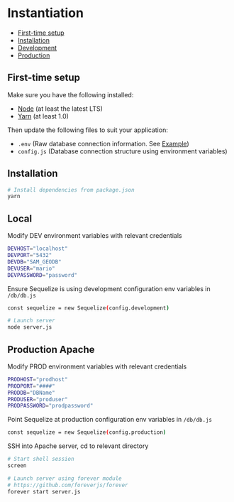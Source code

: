 # Instantiation

- [First-time setup](#first-time-setup)
- [Installation](#installation)
- [Development](#local)
- [Production](#production-apache)

## First-time setup

Make sure you have the following installed:

- [Node](https://nodejs.org/en/) (at least the latest LTS)
- [Yarn](https://yarnpkg.com/lang/en/docs/install/) (at least 1.0)

Then update the following files to suit your application:

- `.env` (Raw database connection information. See [Example](envExample.md))
- `config.js` (Database connection structure using environment variables)

## Installation

```bash
# Install dependencies from package.json
yarn 
```

## Local

Modify DEV environment variables with relevant credentials

```bash
DEVHOST="localhost"
DEVPORT="5432"
DEVDB="SAM_GEODB"
DEVUSER="mario"
DEVPASSWORD="password"
```

Ensure Sequelize is using development configuration env variables in `/db/db.js`

```bash
const sequelize = new Sequelize(config.development)
```

```bash
# Launch server
node server.js
```

## Production Apache

Modify PROD environment variables with relevant credentials

```bash
PRODHOST="prodhost"
PRODPORT="####"
PRODDB="DBName"
PRODUSER="produser"
PRODPASSWORD="prodpassword"
```

Point Sequelize at production configuration env variables in `/db/db.js`

```bash
const sequelize = new Sequelize(config.production)
```

SSH into Apache server, cd to relevant directory

```bash
# Start shell session
screen

# Launch server using forever module
# https://github.com/foreverjs/forever
forever start server.js
```
